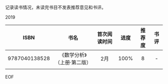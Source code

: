 记录读书情况，未读完书目不发表推荐意见和书评。

2019

|     ISBN      |            书名             | 首次阅读时间 | 进度 | 推荐度 | 书评 |
| :-----------: | :-------------------------: | :----------: | :--: | :----: | :--: |
| 9787040138528 | 《数学分析》（上册·第二版） |     2月      | 100%  |   8    |  -   |
|               |                             |              |      |        |      |



EOF
